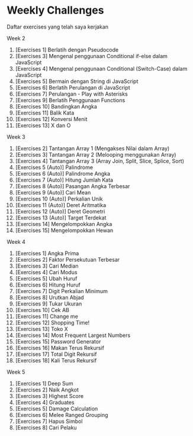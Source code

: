 # Weekly Challenges
Daftar exercises yang telah saya kerjakan

Week 2

1. [Exercises 1] Berlatih dengan Pseudocode
1. [Exercises 3] Mengenal penggunaan Conditional if-else dalam JavaScript
1. [Exercises 4] Mengenal penggunaan Conditional (Switch-Case) dalam JavaScript
1. [Exercises 5] Bermain dengan String di JavaScript
1. [Exercises 6] Berlatih Perulangan di JavaScript
1. [Exercises 7] Perulangan - Play with Asterisks
1. [Exercises 9] Berlatih Penggunaan Functions
1. [Exercises 10] Bandingkan Angka
1. [Exercises 11] Balik Kata
1. [Exercises 12] Konversi Menit
1. [Exercises 13] X dan O

Week 3

1. [Exercises 2] Tantangan Array 1 (Mengakses Nilai dalam Array)
1. [Exercises 3] Tantangan Array 2 (Melooping menggunakan Array)
1. [Exercises 4] Tantangan Array 3 (Array Join, Split, Slice, Splice, Sort)
1. [Exercises 5 (Auto)] Palindrome
1. [Exercises 6 (Auto)] Palindrome Angka
1. [Exercises 7 (Auto)] Hitung Jumlah Kata
1. [Exercises 8 (Auto)] Pasangan Angka Terbesar
1. [Exercises 9 (Auto)] Cari Mean
1. [Exercises 10 (Auto)] Perkalian Unik
1. [Exercises 11 (Auto)] Deret Aritmatika
1. [Exercises 12 (Auto)] Deret Geometri
1. [Exercises 13 (Auto)] Target Terdekat
1. [Exercises 14] Mengelompokkan Angka
1. [Exercises 15] Mengelompokkan Hewan

Week 4

1. [Exercises 1] Angka Prima
1. [Exercises 2] Faktor Persekutuan Terbesar
1. [Exercises 3] Cari Median
1. [Exercises 4] Cari Modus
1. [Exercises 5] Ubah Huruf
1. [Exercises 6] Hitung Huruf
1. [Exercises 7] Digit Perkalian Minimum
1. [Exercises 8] Urutkan Abjad
1. [Exercises 9] Tukar Ukuran
1. [Exercises 10] Cek AB
1. [Exercises 11] Change me
1. [Exercises 12] Shopping Time!
1. [Exercises 13] Toko X
1. [Exercises 14] Most Frequent Largest Numbers
1. [Exercises 15] Password Generator
1. [Exercises 16] Makan Terus Rekursif
1. [Exercises 17] Total Digit Rekursif
1. [Exercises 18] Kali Terus Rekursif

Week 5

1. [Exercises 1] Deep Sum
1. [Exercises 2] Naik Angkot
1. [Exercises 3] Highest Score
1. [Exercises 4] Graduates
1. [Exercises 5] Damage Calculation
1. [Exercises 6] Melee Ranged Grouping
1. [Exercises 7] Hapus Simbol
1. [Exercises 8] Cari Pelaku